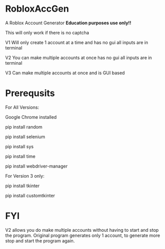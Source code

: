# RobloxAccGen
A Roblox Account Generator **Education purposes use only!!**

This will only work if there is no captcha

V1 Will only create 1 account at a time and has no gui all inputs are in terminal

V2 You can make multiple accounts at once has no gui all inputs are in terminal

V3 Can make multiple accounts at once and is GUI based
# Prerequsits
For All Versions:

Google Chrome installed

pip install random

pip install selenium

pip install sys

pip install time

pip install webdriver-manager

For Version 3 only:

pip install tkinter

pip install customtkinter


# FYI
V2 allows you do make multiple accounts without having to start and stop the program.
Original program generates only 1 account, to generate more stop and start the program again.
